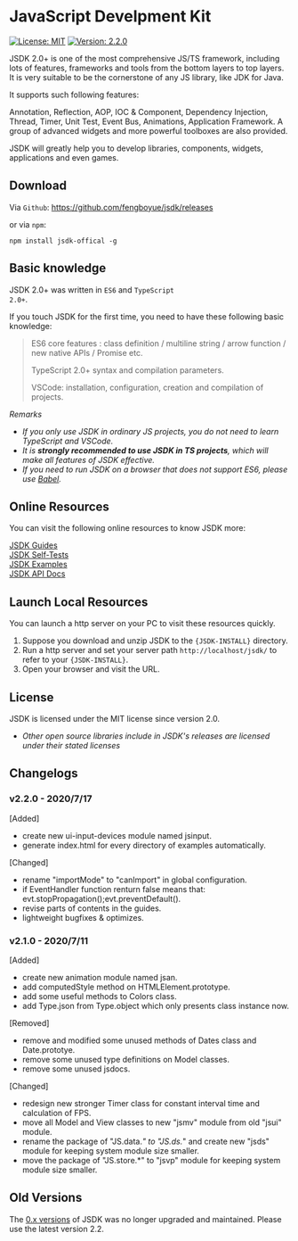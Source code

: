 # JavaScript Develpment Kit
<p>
    <a href="https://www.mit-license.org/" target="_blank">
        <img
        src="https://img.shields.io/badge/license-MIT-blue"
        alt="License: MIT"></a>
    <a href="#">
        <img
        src="https://img.shields.io/badge/version-v2.2.0-brightgreen"
        alt="Version: 2.2.0"></a>
</p>

JSDK 2.0+ is one of the most comprehensive JS/TS framework, including lots of features, frameworks and tools from the bottom layers to top layers. It is very suitable to be the cornerstone of any JS library, like JDK for Java.

It supports such following features:
<p class="warn">
Annotation, Reflection, AOP, IOC & Component, Dependency Injection, Thread, Timer, Unit Test, Event Bus, Animations, Application Framework. A group of advanced widgets and more powerful toolboxes are also provided.
</p>

JSDK will greatly help you to develop libraries, components, widgets, applications and even games.

## Download
Via <code>Github</code>: https://github.com/fengboyue/jsdk/releases

or via <code>npm</code>:
```shell
npm install jsdk-offical -g
```

## Basic knowledge 
JSDK 2.0+ was written in <code>ES6</code> and <code>TypeScript 2.0+</code>.

If you touch JSDK for the first time, you need to have these following basic knowledge:
> ES6 core features : class definition / multiline string / arrow function / new native APIs / Promise etc.
>
> TypeScript 2.0+ syntax and compilation parameters.
>
> VSCode: installation, configuration, creation and compilation of projects.

*Remarks*
* *If you only use JSDK in ordinary JS projects, you do not need to learn TypeScript and VSCode.*
* *It is <b>strongly recommended to use JSDK in TS projects</b>, which will make all features of JSDK effective.*
* *If you need to run JSDK on a browser that does not support ES6, please use [Babel](https://babeljs.io/docs/en/).*

## Online Resources
You can visit the following online resources to know JSDK more:
<p class="warn">
<a href="https://fengboyue.github.io/jsdk/docs/#/en/quick" target="_blank">JSDK Guides</a>
<br>
<a href="https://fengboyue.github.io/jsdk/tests" target="_blank">JSDK Self-Tests</a>
<br>
<a href="https://fengboyue.github.io/jsdk/examples" target="_blank">JSDK Examples</a>
<br>
<a href="https://fengboyue.github.io/jsdk/api" target="_blank">JSDK API Docs</a>
</p>

## Launch Local Resources
You can launch a http server on your PC to visit these resources quickly.
1. Suppose you download and unzip JSDK to the <code>{JSDK-INSTALL}</code> directory.
2. Run a http server and set your server path <code>http://localhost/jsdk/</code> to refer to your <code>{JSDK-INSTALL}</code>.
3. Open your browser and visit the URL.

## License
JSDK is licensed under the MIT license since version 2.0.
* *Other open source libraries include in JSDK's releases are licensed under their stated licenses*

## Changelogs
### v2.2.0 - 2020/7/17
[Added] 
- create new ui-input-devices module named jsinput.
- generate index.html for every directory of examples automatically.

[Changed] 
- rename "importMode" to "canImport" in global configuration.
- if EventHandler function renturn false means that: evt.stopPropagation();evt.preventDefault().
- revise parts of contents in the guides.
- lightweight bugfixes & optimizes.

### v2.1.0 - 2020/7/11
[Added] 
- create new animation module named jsan.
- add computedStyle method on HTMLElement.prototype.
- add some useful methods to Colors class.
- add Type.json from Type.object which only presents class instance now.

[Removed] 
- remove and modified some unused methods of Dates class and Date.prototye.
- remove some unused type definitions on Model classes.
- remove some unused jsdocs.

[Changed] 
- redesign new stronger Timer class for constant interval time and calculation of FPS.
- move all Model and View classes to new "jsmv" module from old "jsui" module.
- rename the package of "JS.data.*" to "JS.ds.*" and create new "jsds" module for keeping system module size smaller.
- move the package of "JS.store.*" to "jsvp" module for keeping system module size smaller.

## Old Versions
The <a href="https://sourceforge.net/projects/jsdk2/" target="_blank">
0.x versions</a> of JSDK was no longer upgraded and maintained. Please use the latest version 2.2.